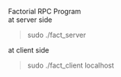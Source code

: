 
Factorial RPC Program <br />
at server side    
>sudo ./fact_server
    
    
at client side    
>sudo ./fact_client localhost
